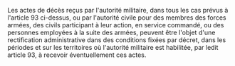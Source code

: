   
Les actes de décès reçus par l'autorité militaire, dans tous les cas prévus à l'article 93 ci-dessus, ou par l'autorité civile pour des membres des forces armées, des civils participant à leur action, en service commandé, ou des personnes employées à la suite des armées, peuvent être l'objet d'une rectification administrative dans des conditions fixées par décret, dans les périodes et sur les territoires où l'autorité militaire est habilitée, par ledit article 93, à recevoir éventuellement ces actes.  

  

